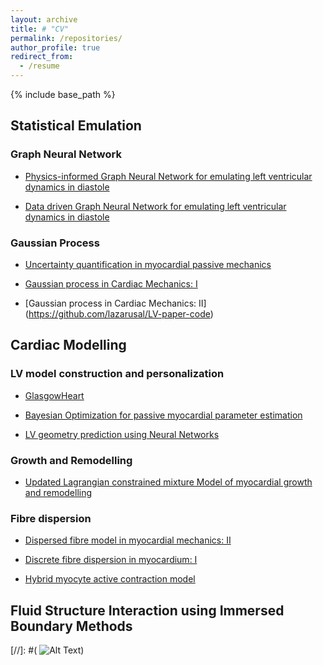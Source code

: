 ```yaml
---
layout: archive
title: # "CV"
permalink: /repositories/
author_profile: true
redirect_from:
  - /resume
---
```


{% include base_path %}

## Statistical Emulation

### Graph Neural Network
* [Physics-informed Graph Neural Network for emulating left ventricular dynamics in diastole](https://github.com/dodaltuin/soft-tissue-pignn)

* [Data driven Graph Neural Network for emulating left ventricular dynamics in diastole](https://github.com/dodaltuin/passive-lv-gnn-emul/tree/main)

### Gaussian Process 
* [Uncertainty quantification in myocardial passive mechanics](https://github.com/HaoGao/ho-uncertainty-quantification)

* [Gaussian process in Cardiac Mechanics: I](https://github.com/vinnydavies/left-ventricle-jrss-c)

* [Gaussian process in Cardiac Mechanics: II] (https://github.com/lazarusal/LV-paper-code)


## Cardiac Modelling 

### LV model construction and personalization
* [GlasgowHeart](https://github.com/HaoGao/GlasgowHeart)

* [Bayesian Optimization for passive myocardial parameter estimation](https://github.com/aborowska/LV_BO)

* [LV geometry prediction using Neural Networks](https://github.com/aborowska/LVgeometry-prediction)

### Growth and Remodelling
* [Updated Lagrangian constrained mixture Model of myocardial growth and remodelling](https://github.com/HaoGao/UpdatedLagrangianCMT)

### Fibre dispersion
* [Dispersed fibre model in myocardial mechanics: II](https://github.com/HaoGao/FibreDispersionMyocardialMechanics)

* [Discrete fibre dispersion in myocardium: I](https://github.com/HaoGao/DispersedFibresMyocardiumModelling)

* [Hybrid myocyte active contraction model](https://github.com/HaoGao/HybridActiveContraction)


## Fluid Structure Interaction using Immersed Boundary Methods





[//]: #( ![Alt Text](http://haogao.github.io/images/vector_MRI.gif))